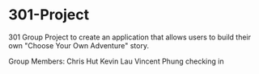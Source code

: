 301-Project
===========

301 Group Project to create an application that allows users to build their own "Choose Your Own Adventure" story.

Group Members:
Chris Hut
Kevin Lau
Vincent Phung checking in
